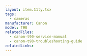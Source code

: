 ```yaml
---
layout: item.11ty.tsx
tags:
  - cameras
manufacturer: Canon
model: T90
relatedFiles:
  - canon-t90-service-manual
  - canon-t90-troubleshooting-guide
relatedLinks:
---
```

